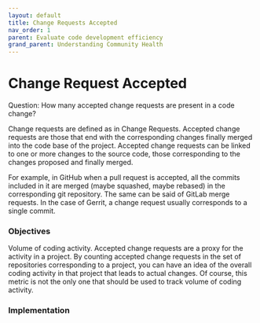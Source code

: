 ```yaml
---
layout: default
title: Change Requests Accepted
nav_order: 1
parent: Evaluate code development efficiency
grand_parent: Understanding Community Health
---
```


# Change Request Accepted
Question: How many accepted change requests are present in a code change?

Change requests are defined as in Change Requests. Accepted change requests are those that end with the corresponding changes finally merged into the code base of the project. Accepted change requests can be linked to one or more changes to the source code, those corresponding to the changes proposed and finally merged.

For example, in GitHub when a pull request is accepted, all the commits included in it are merged (maybe squashed, maybe rebased) in the corresponding git repository. The same can be said of GitLab merge requests. In the case of Gerrit, a change request usually corresponds to a single commit.

### Objectives
Volume of coding activity.
Accepted change requests are a proxy for the activity in a project. By counting accepted change requests in the set of repositories corresponding to a project, you can have an idea of the overall coding activity in that project that leads to actual changes. Of course, this metric is not the only one that should be used to track volume of coding activity.

### Implementation